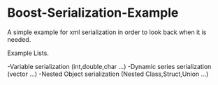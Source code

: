 # Boost-Serialization-Example

A simple example for xml serialization in order to look back when it is needed.

Example Lists.

-Variable serialization  (int,double,char ...)
-Dynamic series serialization (vector ...)
-Nested Object serialization (Nested Class,Struct,Union ...)
